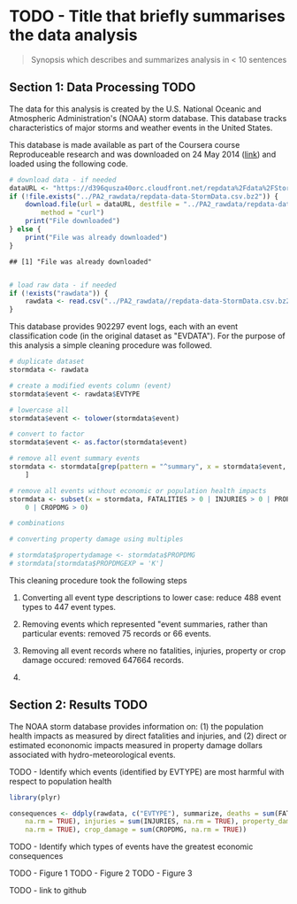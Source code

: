 TODO - Title that briefly summarises the data analysis
========================================================

> Synopsis which describes and summarizes analysis in < 10 sentences

## Section 1: Data Processing TODO
The data for this analysis is created by the U.S. National Oceanic and Atmospheric Administration's (NOAA) storm database. This database tracks characteristics of major storms and weather events in the United States.

This database is made available as part of the Coursera course Reproduceable research and was downloaded on 24 May 2014 ([link](https://d396qusza40orc.cloudfront.net/repdata%2Fdata%2FStormData.csv.bz2)) and loaded using the following code.


```r
# download data - if needed
dataURL <- "https://d396qusza40orc.cloudfront.net/repdata%2Fdata%2FStormData.csv.bz2"
if (!file.exists("../PA2_rawdata/repdata-data-StormData.csv.bz2")) {
    download.file(url = dataURL, destfile = "../PA2_rawdata/repdata-data-StormData.csv.bz2", 
        method = "curl")
    print("File downloaded")
} else {
    print("File was already downloaded")
}
```

```
## [1] "File was already downloaded"
```

```r

# load raw data - if needed
if (!exists("rawdata")) {
    rawdata <- read.csv("../PA2_rawdata//repdata-data-StormData.csv.bz2")
}
```


This database provides 902297 event logs, each with an event classification code (in the original dataset as "EVDATA"). For the purpose of this analysis a simple cleaning procedure was followed.



```r
# duplicate dataset
stormdata <- rawdata

# create a modified events column (event)
stormdata$event <- rawdata$EVTYPE

# lowercase all
stormdata$event <- tolower(stormdata$event)

# convert to factor
stormdata$event <- as.factor(stormdata$event)

# remove all event summary events
stormdata <- stormdata[grep(pattern = "^summary", x = stormdata$event, invert = TRUE), 
    ]

# remove all events without economic or population health impacts
stormdata <- subset(x = stormdata, FATALITIES > 0 | INJURIES > 0 | PROPDMG > 
    0 | CROPDMG > 0)

# combinations

# converting property damage using multiples

# stormdata$propertydamage <- stormdata$PROPDMG
# stormdata[stormdata$PROPDMGEXP = 'K']
```


This cleaning procedure took the following steps

1. Converting all event type descriptions to lower case: reduce 488 event types to 447 event types.

2. Removing events which represented "event summaries, rather than particular events: removed 75 records or 66 events.

3. Removing all event records where no fatalities, injuries, property or crop damage occured: removed 647664 records.

4. 



## Section 2: Results TODO
The NOAA storm database provides information on: (1) the population health impacts as measured by direct fatalities and injuries, and (2) direct or estimated econonomic impacts measured in property damage dollars associated with hydro-meteorological events.




TODO - Identify which events (identified by EVTYPE) are most harmful with respect to population health


```r
library(plyr)

consequences <- ddply(rawdata, c("EVTYPE"), summarize, deaths = sum(FATALITIES, 
    na.rm = TRUE), injuries = sum(INJURIES, na.rm = TRUE), property_damage = sum(PROPDMG, 
    na.rm = TRUE), crop_damage = sum(CROPDMG, na.rm = TRUE))
```



TODO - Identify which types of events have the greatest economic consequences

TODO - Figure 1
TODO - Figure 2
TODO - Figure 3

TODO - link to github

